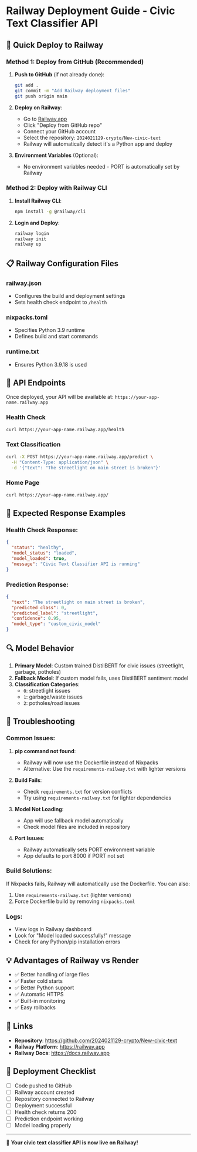 # Railway Deployment Guide - Civic Text Classifier API

## 🚀 Quick Deploy to Railway

### Method 1: Deploy from GitHub (Recommended)

1. **Push to GitHub** (if not already done):
   ```bash
   git add .
   git commit -m "Add Railway deployment files"
   git push origin main
   ```

2. **Deploy on Railway**:
   - Go to [Railway.app](https://railway.app)
   - Click "Deploy from GitHub repo"
   - Connect your GitHub account
   - Select the repository: `2024021129-crypto/New-civic-text`
   - Railway will automatically detect it's a Python app and deploy

3. **Environment Variables** (Optional):
   - No environment variables needed - PORT is automatically set by Railway

### Method 2: Deploy with Railway CLI

1. **Install Railway CLI**:
   ```bash
   npm install -g @railway/cli
   ```

2. **Login and Deploy**:
   ```bash
   railway login
   railway init
   railway up
   ```

## 📋 Railway Configuration Files

### railway.json
- Configures the build and deployment settings
- Sets health check endpoint to `/health`

### nixpacks.toml
- Specifies Python 3.9 runtime
- Defines build and start commands

### runtime.txt
- Ensures Python 3.9.18 is used

## 🔧 API Endpoints

Once deployed, your API will be available at: `https://your-app-name.railway.app`

### Health Check
```bash
curl https://your-app-name.railway.app/health
```

### Text Classification
```bash
curl -X POST https://your-app-name.railway.app/predict \
  -H "Content-Type: application/json" \
  -d '{"text": "The streetlight on main street is broken"}'
```

### Home Page
```bash
curl https://your-app-name.railway.app/
```

## 🎯 Expected Response Examples

### Health Check Response:
```json
{
  "status": "healthy",
  "model_status": "loaded",
  "model_loaded": true,
  "message": "Civic Text Classifier API is running"
}
```

### Prediction Response:
```json
{
  "text": "The streetlight on main street is broken",
  "predicted_class": 0,
  "predicted_label": "streetlight",
  "confidence": 0.95,
  "model_type": "custom_civic_model"
}
```

## 🔍 Model Behavior

1. **Primary Model**: Custom trained DistilBERT for civic issues (streetlight, garbage, potholes)
2. **Fallback Model**: If custom model fails, uses DistilBERT sentiment model
3. **Classification Categories**:
   - `0`: streetlight issues
   - `1`: garbage/waste issues  
   - `2`: potholes/road issues

## 🚨 Troubleshooting

### Common Issues:
1. **pip command not found**: 
   - Railway will now use the Dockerfile instead of Nixpacks
   - Alternative: Use the `requirements-railway.txt` with lighter versions
   
2. **Build Fails**: 
   - Check `requirements.txt` for version conflicts
   - Try using `requirements-railway.txt` for lighter dependencies
   
3. **Model Not Loading**: 
   - App will use fallback model automatically
   - Check model files are included in repository
   
4. **Port Issues**: 
   - Railway automatically sets PORT environment variable
   - App defaults to port 8000 if PORT not set

### Build Solutions:
If Nixpacks fails, Railway will automatically use the Dockerfile. You can also:
1. Use `requirements-railway.txt` (lighter versions)
2. Force Dockerfile build by removing `nixpacks.toml`

### Logs:
- View logs in Railway dashboard
- Look for "Model loaded successfully!" message
- Check for any Python/pip installation errors

## 💡 Advantages of Railway vs Render

- ✅ Better handling of large files
- ✅ Faster cold starts
- ✅ Better Python support
- ✅ Automatic HTTPS
- ✅ Built-in monitoring
- ✅ Easy rollbacks

## 🔗 Links

- **Repository**: https://github.com/2024021129-crypto/New-civic-text
- **Railway Platform**: https://railway.app
- **Railway Docs**: https://docs.railway.app

## 📝 Deployment Checklist

- [ ] Code pushed to GitHub
- [ ] Railway account created
- [ ] Repository connected to Railway
- [ ] Deployment successful
- [ ] Health check returns 200
- [ ] Prediction endpoint working
- [ ] Model loading properly

---

🎉 **Your civic text classifier API is now live on Railway!**